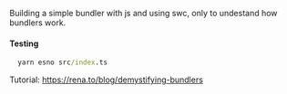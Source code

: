 Building a simple bundler with js and using swc, only to undestand how bundlers work.

#### Testing
```cmd
  yarn esno src/index.ts
```

Tutorial:
  https://rena.to/blog/demystifying-bundlers
